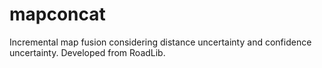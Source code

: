 # mapconcat
Incremental map fusion considering distance uncertainty and confidence uncertainty. Developed from RoadLib.
